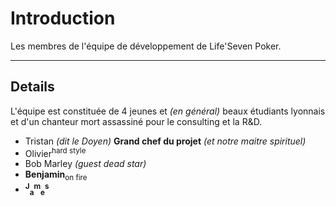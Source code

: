 # Introduction #

Les membres de l'équipe de développement de Life'Seven Poker.


---


## Details ##

L'équipe est constituée de 4 jeunes et _(en général)_ beaux étudiants lyonnais et d'un chanteur mort assassiné pour le consulting et la R&D.
  * Tristan _(dit le Doyen)_ **Grand chef du projet**  _(et notre maitre spirituel)_
  * Olivier<sup>hard style</sup>
  * Bob Marley _(guest dead star)_
  * **Benjamin**<sub>on fire</sub>
  * **<sup>J</sup><sub>a</sub><sup>m</sup><sub>e</sub><sup>s</sup>**